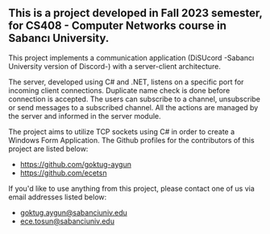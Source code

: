 ## This is a project developed in Fall 2023 semester, for CS408 - Computer Networks course in Sabancı University. 

This project implements a communication application (DiSUcord -Sabancı University version of Discord-) with a server-client architecture.

The server, developed using C# and .NET, listens on a specific port for incoming client connections. Duplicate name check is done before connection is accepted. The users can subscribe to a channel, unsubscribe or send messages to a subscribed channel. All the actions are managed by the server and informed in the server module. 

The project aims to utilize TCP sockets using C# in order to create a Windows Form Application. The Github profiles for the contributors of this project are listed below:

- https://github.com/goktug-aygun
- https://github.com/ecetsn

If you'd like to use anything from this project, please contact one of us via email addresses listed below:

- goktug.aygun@sabanciuniv.edu
- ece.tosun@sabanciuniv.edu
